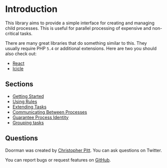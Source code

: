 # Introduction

This library aims to provide a simple interface for creating and managing child processes. This is useful for parallel processing of expensive and non-critical tasks.

There are many great libraries that do something similar to this. They usually require PHP `5.4` or additional extensions. Here are two you should also check out:

- [React](https://github.com/reactphp/child-process)
- [Icicle](https://github.com/icicleio/concurrent)

## Sections

- [Getting Started](getting-started.md)
- [Using Rules](using-rules.md)
- [Extending Tasks](extending-tasks.md)
- [Communicating Between Processes](communicating-between-processes.md)
- [Guarantee Process Identity](guarantee-process-identity.md)
- [Grouping tasks](grouping-tasks.md)

## Questions

Doorman was created by [Christopher Pitt](https://twitter.com/assertchris). You can ask questions on Twitter.

You can report bugs or request features on [GitHub](https://github.com/asyncphp/doorman/issues).
